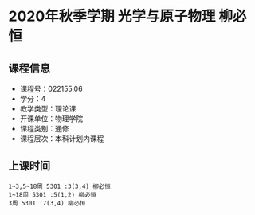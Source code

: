 # 2020年秋季学期 光学与原子物理 柳必恒






## 课程信息

- 课程号：022155.06
- 学分：4
- 教学类型：理论课
- 开课单位：物理学院
- 课程类别：通修
- 课程层次：本科计划内课程

## 上课时间

```
1~3,5~18周 5301 :3(3,4) 柳必恒
1~18周 5301 :5(1,2) 柳必恒
3周 5301 :7(3,4) 柳必恒
```

